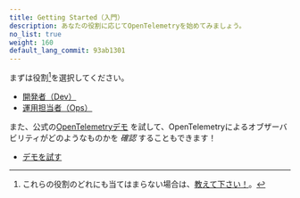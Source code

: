 ```yaml
---
title: Getting Started（入門）
description: あなたの役割に応じてOpenTelemetryを始めてみましょう。
no_list: true
weight: 160
default_lang_commit: 93ab1301
---
```


まずは役割[^1]を選択してください。

<div class="l-get-started-buttons justify-content-start mt-3 ms-3">

- [開発者（Dev）](dev/)
- [運用担当者（Ops）](ops/)

</div>

また、公式の[OpenTelemetryデモ][demo] を試して、OpenTelemetryによるオブザーバビリティがどのようなものかを _確認_ することもできます！

<div class="l-primary-buttons justify-content-start mt-3 mb-5 ms-3">

- [デモを試す][demo]

</div>

[^1]: これらの役割のどれにも当てはまらない場合は、[教えて下さい！][]。

[demo]: /ecosystem/demo/
[教えて下さい！]:
  https://github.com/open-telemetry/opentelemetry.io/issues/new?title=Add%20a%20new%20persona:%20My%20Persona&body=Provide%20a%20description%20of%20your%20role%20and%20responsibilities%20and%20what%20your%20observability%20goals%20are
